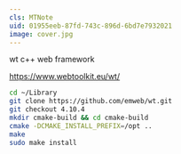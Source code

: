 ```yaml
---
cls: MTNote
uid: 01955eeb-87fd-743c-896d-6bd7e7932021
image: cover.jpg
---
```



wt c++ web framework

https://www.webtoolkit.eu/wt/

```bash
cd ~/Library
git clone https://github.com/emweb/wt.git
git checkout 4.10.4
mkdir cmake-build && cd cmake-build
cmake -DCMAKE_INSTALL_PREFIX=/opt ..
make
sudo make install

```